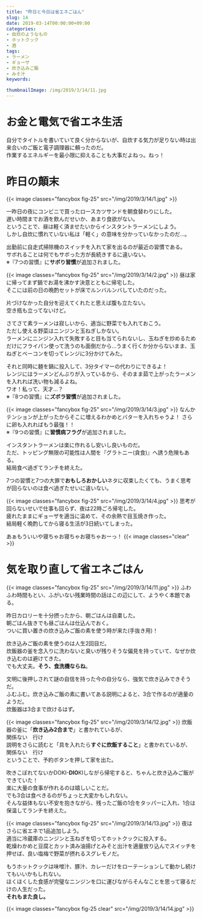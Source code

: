```yaml
---
title: "昨日と今日は省エネごはん"
slug: 14
date: 2019-03-14T00:00:00+09:00
categories:
- 自炊のようなもの
- ホットクック
- 酒
tags:
- ラーメン
- ギョーザ
- 炊き込みご飯
- みそ汁
keywords:

thumbnailImage: /img/2019/3/14/11.jpg
---
```


# お金と電気で省エネ生活

自分でタイトルを書いていて良く分からないが、自炊する気力が足りない時は出来合いのご飯と電子調理器に頼ったのだ。  
作業するエネルギーを最小限に抑えることも大事だよねっ。ねっ！  
<!--more-->

# 昨日の顛末

{{< image classes="fancybox fig-25" src="/img/2019/3/14/1.jpg" >}}

一昨日の夜にコンビニで買ったロースカツサンドを朝食替わりにした。  
遅い時間までお酒を飲んだせいか、あまり食欲がない。  
ということで、昼は軽く済ませたいからインスタントラーメンにしよう。  
しかし自炊に慣れていない私は「軽く」の意味を分かっていなかったのだ…。  
  
出勤前に自走式掃除機のスイッチを入れて家を出るのが最近の習慣である。  
サボれることは何でもサボった方が長続きするに違いない。  
※『7つの習慣』に<b>サボり習慣</b>が追加されました。  
  
{{< image classes="fancybox fig-25" src="/img/2019/3/14/2.jpg" >}}
昼は家に帰ってまず鍋でお湯を沸かす決意とともに帰宅した。  
そこには前の日の<ssr>晩酌セットが床でルンバルンバ</ssr>していたのだった。  
  
片づけなかった自分を迎えてくれたと思えば腹も立たない。  
空き瓶も立ってないけど。  
  
さてさて素ラーメンは寂しいから、適当に野菜でも入れておこう。  
ただし使える野菜はニンジンと玉ねぎしかない。  
ラーメンにニンジン入れて失敗すると目も当てられないし、玉ねぎを炒めるためだけにフライパン使って洗うのも面倒だから…うまく行くか分からないまま、玉ねぎとベーコンを切ってレンジに3分かけてみた。  
  
それと同時に麺を鍋に投入して、3分タイマーの代わりにできるよ！  
レンジにはラーメンどんぶりが入っているから、そのまま茹で上がったラーメンを入れれば洗い物も減るよね。  
ワオ！私って、天才…？  
※『8つの習慣』に<b>ズボラ習慣</b>が追加されました。  
  
{{< image classes="fancybox fig-25" src="/img/2019/3/14/3.jpg" >}}
なんかテンションが上がったからそこに増えるわかめとバターを入れちゃうよ！
さらに卵も入れればもう最強！！  
※『9つの習慣』に<b>習慣病フラグ</b>が追加されました。  
  
インスタントラーメンは楽に作れるし安いし良いものだ。  
ただ、トッピング無限の可能性は人間を『グラトニー(貪食)』へ誘う危険もある。  
結局食べ過ぎてランチを終えた。  
  
7つの習慣と7つの大罪で<b>おもしろおかしい</b>ネタに収束したくても、うまく思考が回らないのは食べ過ぎたせいに違いない。  
  
{{< image classes="fancybox fig-25" src="/img/2019/3/14/4.jpg" >}}
思考が回らないせいで仕事も回らず、夜は22時ごろ帰宅した。  
疲れたままにギョーザを適当に温めて、その余熱で目玉焼き作った。  
結局軽く晩酌してから寝る生活が3日続いてしまった。  
  
あぁもういいや寝ちゃお寝ちゃお寝ちゃおーっ！
{{< image classes="clear" >}}

# 気を取り直して省エネごはん

{{< image classes="fancybox fig-25" src="/img/2019/3/14/11.jpg" >}}
ふわふわ時間もとい、ふがいない残業時間の話はこの辺にして、ようやく本題である。  
  
昨日カロリーを十分摂ったから、朝ごはんは自粛した。  
朝ごはん抜きでも昼ごはんは仕込んでおく。  
ついに買い置きの炊き込みご飯の素を使う時が来た(手抜き用)！  
  
炊き込みご飯の素を使うのは人生2回目だ。  
炊飯器の釜を念入りに洗わないと臭いが残りそうな偏見を持っていて、なぜか炊き込むのは避けてきた。  
でも大丈夫。<b>そう、食洗機ならね</b>。  
  
文明に後押しされて謎の自信を持った今の自分なら、強気で炊き込みできそうだ。  
ふむふむ。炊き込みご飯の素に書いてある説明によると、3合で作るのが適量のようだ。  
炊飯器は3合まで炊けるはず。  
  
{{< image classes="fancybox fig-25" src="/img/2019/3/14/12.jpg" >}}
炊飯器の釜に「<b>炊き込み2合まで</b>」と書かれているが、  
<ssr>関係ない　行け</ssr>  
説明をさらに読むと「具を入れたら<b>すぐに炊飯すること</b>」と書かれているが、  
<ssr>関係ない　行け</ssr>  
ということで、予約ボタンを押して家を出た。  
  
吹きこぼれてないかDOKI-<b>DIO</b>KIしながら帰宅すると、ちゃんと炊き込みご飯ができていた！  
楽に大量の食事が作れるのは嬉しいことだ。  
でも3合は食べきるのがちょっと大変かもしれない。  
そんな益体もない不安を抱きながら、残ったご飯の1合をタッパーに入れ、1合は保温してランチを終えた。  
  
{{< image classes="fancybox fig-25" src="/img/2019/3/14/13.jpg" >}}
夜はさらに省エネで1品追加しよう。  
適当に冷蔵庫のニンジンと玉ねぎを切ってホットクックに投入する。  
乾燥わかめと豆腐とカット済み油揚げとみそと出汁を適量放り込んでスイッチを押せば、良い塩梅で野菜が摂れるスグレモノだ。  
  
もうホットクックは味噌汁、豚汁、カレーだけをローテーションして動かし続けてもいいかもしれない。  
ほくほくした食感が完璧なニンジンを口に運びながらそんなことを思って寝るだけの人生だった。  
<b>それもまた良し。</b>

{{< image classes="fancybox fig-25 clear" src="/img/2019/3/14/14.jpg" >}}
